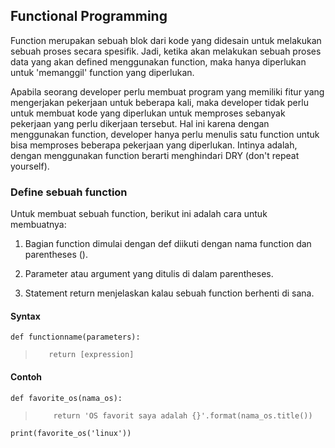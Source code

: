 ## Functional Programming
Function merupakan sebuah blok dari kode yang didesain untuk melakukan sebuah proses secara spesifik. Jadi, ketika akan melakukan sebuah proses data yang akan defined menggunakan function, maka hanya diperlukan untuk 'memanggil' function yang diperlukan.

Apabila seorang developer perlu membuat program yang memiliki fitur yang mengerjakan pekerjaan untuk beberapa kali, maka developer tidak perlu untuk membuat kode yang diperlukan untuk memproses sebanyak pekerjaan yang perlu dikerjaan tersebut. Hal ini karena dengan menggunakan function, developer hanya perlu menulis satu function untuk bisa memproses beberapa pekerjaan yang diperlukan. Intinya adalah, dengan menggunakan function berarti menghindari DRY (don't repeat yourself).

### Define sebuah function
Untuk membuat sebuah function, berikut ini adalah cara untuk membuatnya:
1. Bagian function dimulai dengan def diikuti dengan nama function dan parentheses ().

2. Parameter atau argument yang ditulis di dalam parentheses. 

3. Statement return menjelaskan kalau sebuah function berhenti di sana. 

#### Syntax
`def functionname(parameters):`
>`   return [expression]`

#### Contoh
`def favorite_os(nama_os):` 

>`    return 'OS favorit saya adalah {}'.format(nama_os.title())`

`print(favorite_os('linux'))`

